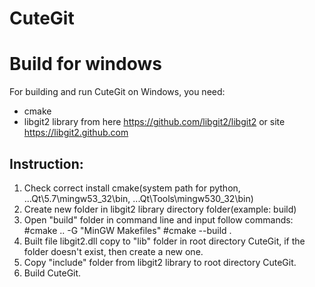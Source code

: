 # CuteGit

# Build for windows
For building and run CuteGit on Windows, you need:
* cmake
* libgit2 library from here https://github.com/libgit2/libgit2 or site https://libgit2.github.com

## Instruction:
1. Check correct install cmake(system path for python, ...Qt\5.7\mingw53_32\bin, ...Qt\Tools\mingw530_32\bin)
2. Create new folder in libgit2 library directory folder(example: build)
3. Open "build" folder in command line and input follow commands:
    #cmake .. -G "MinGW Makefiles"
    #cmake --build .
4. Built file libgit2.dll copy to "lib" folder in root directory CuteGit, if the folder doesn't exist, then create a new one.
5. Copy "include" folder from libgit2 library to root directory CuteGit.
6. Build CuteGit.

